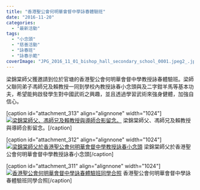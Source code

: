 ```yaml
---
title: "香港聖公會何明華會督中學詠春體驗班"
date: "2016-11-20"
categories: 
  - "最新活動"
tags: 
  - "小念頭"
  - "慈善活動"
  - "詠春班"
  - "詠春示範"
coverImage: "JPG_2016_11_01_bishop_hall_secondary_school_0001.jpeg2_.jpg"
---
```


梁錦棠師父獲邀請到位於官塘的香港聖公會何明華會督中學教授詠春體驗班。梁師父聯同弟子馮師兄及賴教授一同到學校內教授詠春小念頭與及二字鉗羊馬等基本功夫，希望能夠啟發學生對中國武術之興趣，並且透過學習武術來強身健體，加強自信心。<!--more-->

\[caption id="attachment\_313" align="alignnone" width="1024"\][![梁錦棠師父、馮師兄及賴教授與導師合影留念。](images/2016_11_01_bishop_hall_secondary_school_0006-1024x576.jpeg)](http://13.229.250.225/wp-content/uploads/2016/11/2016_11_01_bishop_hall_secondary_school_0006.jpeg) 梁錦棠師父、馮師兄及賴教授與導師合影留念。\[/caption\]

\[caption id="attachment\_312" align="alignnone" width="1024"\][![梁錦棠師父於香港聖公會何明華會督中學教授詠春小念頭](images/2016_11_01_bishop_hall_secondary_school_0002-1024x576.jpeg)](http://13.229.250.225/wp-content/uploads/2016/11/2016_11_01_bishop_hall_secondary_school_0002.jpeg) 梁錦棠師父於香港聖公會何明華會督中學教授詠春小念頭\[/caption\]

\[caption id="attachment\_311" align="alignnone" width="1024"\][![香港聖公會何明華會督中學詠春體驗班同學合照](images/JPG_2016_11_01_bishop_hall_secondary_school_0001.jpeg2_-1024x561.jpg)](http://13.229.250.225/wp-content/uploads/2016/11/JPG_2016_11_01_bishop_hall_secondary_school_0001.jpeg2_.jpg) 香港聖公會何明華會督中學詠春體驗班同學合照\[/caption\]

